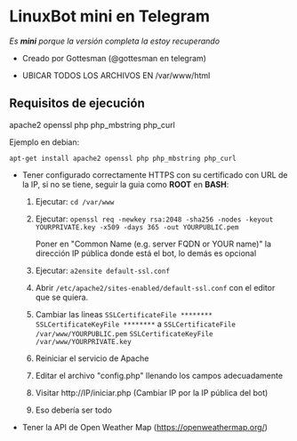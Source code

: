 # LinuxBot mini en Telegram

*Es __mini__ porque la versión completa la estoy recuperando*

* Creado por Gottesman (@gottesman en telegram)

* UBICAR TODOS LOS ARCHIVOS EN /var/www/html

## Requisitos de ejecución

 apache2
 openssl
 php
 php_mbstring
 php_curl
 
 Ejemplo en debian:
 
 `apt-get install apache2 openssl php php_mbstring php_curl`
 

 - Tener configurado correctamente HTTPS con su certificado con URL de la IP,
si no se tiene, seguir la guia como **ROOT** en **BASH**:

 	1. Ejecutar: `cd /var/www`
	
 	2. Ejecutar:
 		`openssl req -newkey rsa:2048 -sha256 -nodes -keyout YOURPRIVATE.key -x509 -days 365 -out YOURPUBLIC.pem`

 		 Poner en "Common Name (e.g. server FQDN or YOUR name)" la dirección IP pública donde está el bot, lo demás es opcional 

	3. Ejecutar: `a2ensite default-ssl.conf`
	
	4. Abrir `/etc/apache2/sites-enabled/default-ssl.conf` con el editor que se quiera.
	
	5. Cambiar las lineas
	      `SSLCertificateFile ********`
	      `SSLCertificateKeyFile ********`
	     a
	      `SSLCertificateFile /var/www/YOURPUBLIC.pem`
	      `SSLCertificateKeyFile /var/www/YOURPRIVATE.key`

	6. Reiniciar el servicio de Apache
	
	7. Editar el archivo "config.php" llenando los campos adecuadamente
	
	8. Visitar http://IP/iniciar.php	(Cambiar IP por la IP pública del bot)
	
	9. Eso debería ser todo
 

- Tener la API de Open Weather Map (https://openweathermap.org/)
